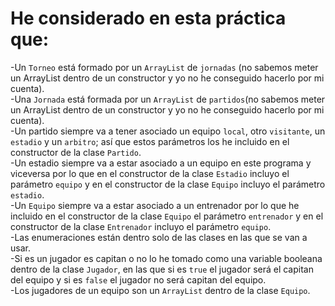 He considerado en esta práctica que:
===

-Un `Torneo` está formado por un `ArrayList` de `jornadas` (no sabemos meter un ArrayList dentro de un constructor y yo no he conseguido hacerlo por mi cuenta).  
-Una `Jornada` está formada por un `ArrayList` de `partidos`(no sabemos meter un ArrayList dentro de un constructor y yo no he conseguido hacerlo por mi cuenta).  
-Un partido siempre va a tener asociado un equipo `local`, otro `visitante`, un `estadio` y un `arbitro`; así que
estos parámetros los he incluido en el constructor de la clase `Partido`.  
-Un estadio siempre va a estar asociado a un equipo en este programa y viceversa por lo que en el constructor
de la clase `Estadio` incluyo el parámetro `equipo` y en el constructor de la clase `Equipo` incluyo el parámetro `estadio`.  
-Un `Equipo` siempre va a estar asociado a un entrenador por lo que he incluido en el constructor de la clase `Equipo` el parámetro `entrenador` y en el constructor de la clase `Entrenador` incluyo el parámetro `equipo`.  
-Las enumeraciones están dentro solo de las clases en las que se van a usar.  
-Si es un jugador es capitan o no lo he tomado como una variable booleana dentro de la clase `Jugador`, en las que si es `true` el jugador será el capitan del equipo y si es `false` el jugador no será capitan del equipo.  
-Los jugadores de un equipo son un `ArrayList` dentro de la clase `Equipo`.